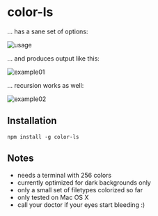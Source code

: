 # color-ls

... has a sane set of options: 

![usage](https://raw.githubusercontent.com/monsterkodi/color-ls/master/img/usage.png)

... and produces output like this: 

![example01](https://raw.githubusercontent.com/monsterkodi/color-ls/master/img/example01.png)

... recursion works as well:

![example02](https://raw.githubusercontent.com/monsterkodi/color-ls/master/img/example02.png)

## Installation

```shell
npm install -g color-ls
```

## Notes

* needs a terminal with 256 colors
* currently optimized for dark backgrounds only
* only a small set of filetypes colorized so far
* only tested on Mac OS X
* call your doctor if your eyes start bleeding :)
